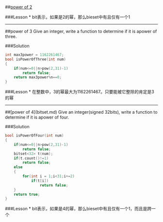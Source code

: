 ##[power of 2](bitset.md)

###Lesson
* 
bit表示，如果是2的幂，那么bieset中有且仅有一个1
<hr>
##power of 3
Give an integer, write a function to determine if it is apower of three.

###Solution
```C
int max3power = 1162261467;
bool isPowerOfThree(int num)
{
    if(num<=0||n>pow(2,31)-1)
        return false;
    return max3power%n==0;
}
```
###Lesson
* 
在整数中，3的幂最大为1162261467。只要能被它整除的肯定是3的幂

<hr>
##[power of 4](bitset.md)
Give an integer(signed 32bits), write a function to determine if it is apower of four.

###Solution
```C
bool isPowerOfFour(int num)
{
    if(num<=0||n>pow(2,31)-1)
        return false;
    bitset<32> t(num);
    if(t.count()!=1)
        return false;
    else
    {
        for(int i = 1;i<31;i+=2)
            if(t[i])
                return false;
    }
    return true;
}
```
###Lesson
* 
bit表示，如果是4的幂，那么bieset中有且仅有一个1，而且是跨一个